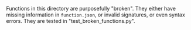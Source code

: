 Functions in this directory are purposefully "broken".  They either have
missing information in `function.json`, or invalid signatures, or even
syntax errors.  They are tested in "test_broken_functions.py".
